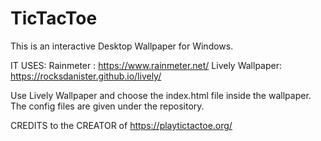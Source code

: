 # TicTacToe

This is an interactive Desktop Wallpaper for Windows.

IT USES:
  Rainmeter : https://www.rainmeter.net/
  Lively Wallpaper: https://rocksdanister.github.io/lively/
  
  
  Use Lively Wallpaper and choose the index.html file inside the wallpaper.
  The config files are given under the repository.
  
  CREDITS to the CREATOR of https://playtictactoe.org/ 
